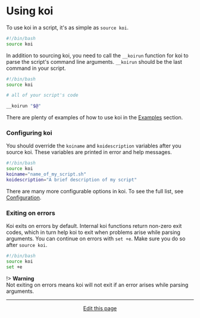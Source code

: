 # Using koi
To use koi in a script, it's as simple as `source koi`.
```bash
#!/bin/bash
source koi
```

In addition to sourcing koi, you need to call the `__koirun` function for koi to parse the script's command line arguments. `__koirun` should be the last command in your script.
```bash
#!/bin/bash
source koi

# all of your script's code

__koirun "$@"
```

There are plenty of examples of how to use koi in the [Examples](/examples) section.

### Configuring koi
You should override the `koiname` and `koidescription` variables after you source koi. These variables are printed in error and help messages.
```bash
#!/bin/bash
source koi
koiname="name_of_my_script.sh"
koidescription="A brief description of my script"
```

There are many more configurable options in koi. To see the full list, see [Configuration](/configuration).

### Exiting on errors
Koi exits on errors by default. Internal koi functions return non-zero exit codes, which in turn help koi to exit when problems arise while parsing arguments. You can continue on errors with `set +e`. Make sure you do so after `source koi`.
```bash
#!/bin/bash
source koi
set +e
```

!> **Warning**<br>Not exiting on errors means koi will not exit if an error arises while parsing arguments.

<hr>
<div style="text-align:center">
	<a class="edit-link" href="https://github.com/wcarhart/wcarhart.github.io/docs/using_koi.md" target="_blank"><i class="fas fa-edit"></i> Edit this page</a>
</div>